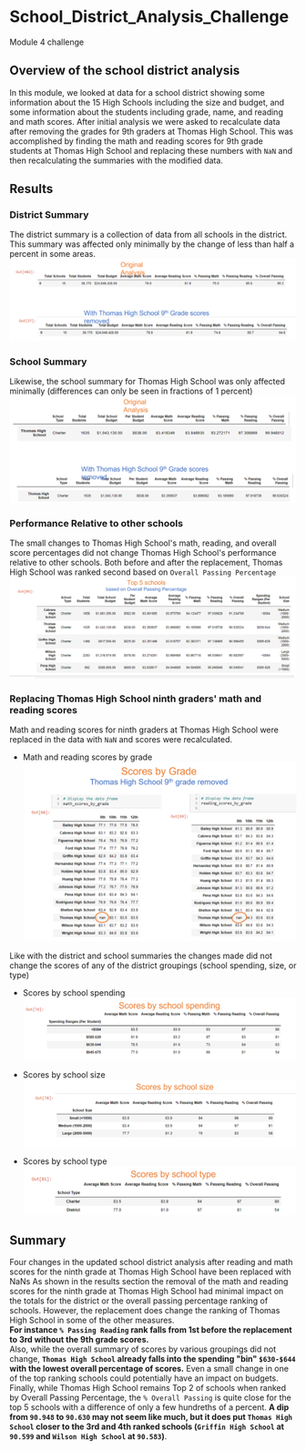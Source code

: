 # School_District_Analysis_Challenge
Module 4 challenge

## Overview of the school district analysis

In this module, we looked at data for a school district showing some information about the 15 High Schools including the size and budget, and some information about the students including grade, name, and reading and math scores.  After initial analysis we were asked to recalculate data after removing the grades for 9th graders at Thomas High School.  This was accomplished by finding the math and reading scores for 9th grade students at Thomas High School and replacing these numbers with `NaN` and then recalculating the summaries with the modified data.

## Results

###  District Summary
  
  The district summary is a collection of data from all schools in the district.  This summary was affected only minimally by the change of less than half a percent in some areas.  
  ![District Summary](/Resources/district_summary.png)

    
###  School Summary
  
  Likewise, the school summary for Thomas High School was only affected minimally (differences can only be seen in fractions of 1 percent)
  ![School Summary](/Resources/School_Summary_Comparison.png)
  
 
  
###  Performance Relative to other schools
  
  The small changes to Thomas High School's math, reading, and overall score percentages did not change Thomas High School's performance relative to other schools.  Both before and after the replacement, Thomas High School was ranked second based on `Overall Passing Percentage` 
  ![Top 5 Performing Schools](/Resources/Top5.png)

###  Replacing Thomas High School ninth graders' math and reading scores 
  
  Math and reading scores for ninth graders at Thomas High School were replaced in the data with `NaN` and scores were recalculated.  
  - Math and reading scores by grade
    ![Scores By Grade](/Resources/scores_by_grade.png)

Like with the district and school summaries the changes made did not change the scores of any of the district groupings (school spending, size, or type) 
  - Scores by school spending
    ![Scores By Spending](/Resources/scores_by_spending.png)
    
  - Scores by school size
   ![Scores By School Size](/Resources/scores_by_size.png)

  - Scores by school type
    ![Scores By School Type](/Resources/scores_by_type.png)


## Summary 

Four changes in the updated school district analysis after reading and math scores for the ninth grade at Thomas High School have been replaced with NaNs
As shown in the results section the removal of the math and reading scores for the ninth grade at Thomas High School had minimal impact on the totals for the district or the overall passing percentage ranking of schools.  However, the replacement does change the ranking of Thomas High School in some of the other measures.  
**For instance `% Passing Reading` rank falls from 1st before the replacement to 3rd without the 9th grade scores.**  
Also, while the overall summary of scores by various groupings did not change, **`Thomas High School` already falls into the spending "bin" `$630-$644` with the lowest overall percentage of scores.**  Even a small change in one of the top ranking schools could potentially have an impact on budgets.  
Finally, while Thomas High School remains Top 2 of schools when ranked by Overall Passing Percentage, the `% Overall Passing` is quite close for the top 5 schools with a difference of only a few hundreths of a percent.  **A dip from `90.948` to `90.630` may not seem like much, but it does put `Thomas High School` closer to the 3rd and 4th ranked schools (`Griffin High School` at `90.599` and `Wilson High School` at `90.583`)**.
